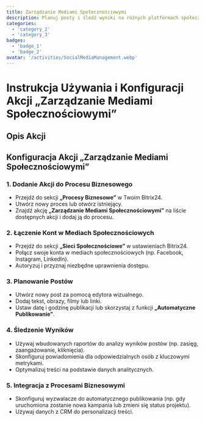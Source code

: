 ```yaml
---
title: Zarządzanie Mediami Społecznościowymi
description: Planuj posty i śledź wyniki na różnych platformach społecznościowych.
categories: 
  - 'category_2'
  - 'category_3'
badges: 
  - 'badge_1'
  - 'badge_2'
avatar: '/activities/SocialMediaManagement.webp'
---
```


# Instrukcja Używania i Konfiguracji Akcji „Zarządzanie Mediami Społecznościowymi”

## Opis Akcji

## **Konfiguracja Akcji „Zarządzanie Mediami Społecznościowymi”**

### 1. Dodanie Akcji do Procesu Biznesowego
- Przejdź do sekcji **„Procesy Biznesowe”** w Twoim Bitrix24.
- Utwórz nowy proces lub otwórz istniejący.
- Znajdź akcję **„Zarządzanie Mediami Społecznościowymi”** na liście dostępnych akcji i dodaj ją do procesu.

### 2. Łączenie Kont w Mediach Społecznościowych
- Przejdź do sekcji **„Sieci Społecznościowe”** w ustawieniach Bitrix24.
- Połącz swoje konta w mediach społecznościowych (np. Facebook, Instagram, LinkedIn).
- Autoryzuj i przyznaj niezbędne uprawnienia dostępu.

### 3. Planowanie Postów
- Utwórz nowy post za pomocą edytora wizualnego.
- Dodaj tekst, obrazy, filmy lub linki.
- Ustaw datę i godzinę publikacji lub skorzystaj z funkcji **„Automatyczne Publikowanie”**.

### 4. Śledzenie Wyników
- Używaj wbudowanych raportów do analizy wyników postów (np. zasięg, zaangażowanie, kliknięcia).
- Skonfiguruj powiadomienia dla odpowiedzialnych osób z kluczowymi metrykami.
- Optymalizuj treści na podstawie danych analitycznych.

### 5. Integracja z Procesami Biznesowymi
- Skonfiguruj wyzwalacze do automatycznego publikowania (np. gdy uruchomiona zostanie nowa kampania lub zmieni się status projektu).
- Używaj danych z CRM do personalizacji treści.
